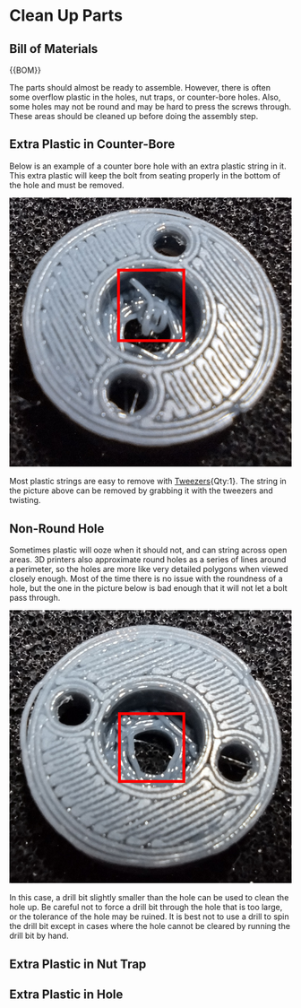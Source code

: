 [Tweezers]:Tools.yaml#Tweezers
# Clean Up Parts

## Bill of Materials

{{BOM}}

The parts should almost be ready to assemble. However, there is often some overflow plastic in the holes, nut traps, or counter-bore holes. Also, some holes may not be round and may be hard to press the screws through. These areas should be cleaned up before doing the assembly step.

## Extra Plastic in Counter-Bore

Below is an example of a counter bore hole with an extra plastic string in it. This extra plastic will keep the bolt from seating properly in the bottom of the hole and must be removed.

![Counter Bore Hole with Extra Plastic In It](../images/mechanical_plastic_in_counter_bore.jpg)

Most plastic strings are easy to remove with [Tweezers]{Qty:1}. The string in the picture above can be removed by grabbing it with the tweezers and twisting.

## Non-Round Hole

Sometimes plastic will ooze when it should not, and can string across open areas. 3D printers also approximate round holes as a series of lines around a perimeter, so the holes are more like very detailed polygons when viewed closely enough. Most of the time there is no issue with the roundness of a hole, but the one in the picture below is bad enough that it will not let a bolt pass through.

![Hole That Is Not Quite Round](../images/mechanical_non_round_hole.jpg)

In this case, a drill bit slightly smaller than the hole can be used to clean the hole up. Be careful not to force a drill bit through the hole that is too large, or the tolerance of the hole may be ruined. It is best not to use a drill to spin the drill bit except in cases where the hole cannot be cleared by running the drill bit by hand.

## Extra Plastic in Nut Trap

## Extra Plastic in Hole

